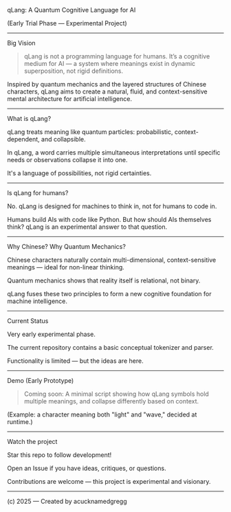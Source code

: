 qLang: A Quantum Cognitive Language for AI

(Early Trial Phase — Experimental Project)


---

Big Vision

> qLang is not a programming language for humans.
It’s a cognitive medium for AI — a system where meanings exist in dynamic superposition, not rigid definitions.

Inspired by quantum mechanics and the layered structures of Chinese characters,
qLang aims to create a natural, fluid, and context-sensitive mental architecture for artificial intelligence.




---

What is qLang?

qLang treats meaning like quantum particles:
probabilistic, context-dependent, and collapsible.

In qLang, a word carries multiple simultaneous interpretations until specific needs or observations collapse it into one.

It's a language of possibilities, not rigid certainties.



---

Is qLang for humans?

No.
qLang is designed for machines to think in, not for humans to code in.

Humans build AIs with code like Python.
But how should AIs themselves think?
qLang is an experimental answer to that question.


---

Why Chinese? Why Quantum Mechanics?

Chinese characters naturally contain multi-dimensional, context-sensitive meanings — ideal for non-linear thinking.

Quantum mechanics shows that reality itself is relational, not binary.

qLang fuses these two principles to form a new cognitive foundation for machine intelligence.



---

Current Status

Very early experimental phase.

The current repository contains a basic conceptual tokenizer and parser.

Functionality is limited — but the ideas are here.



---

Demo (Early Prototype)

> Coming soon:
A minimal script showing how qLang symbols hold multiple meanings, and collapse differently based on context.



(Example: a character meaning both "light" and "wave," decided at runtime.)


---

Watch the project

Star this repo to follow development!

Open an Issue if you have ideas, critiques, or questions.

Contributions are welcome — this project is experimental and visionary.



---

(c) 2025 — Created by acucknamedgregg
